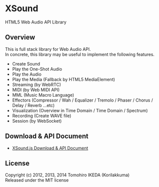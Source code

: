 XSound
=========
  
HTML5 Web Audio API Library
  
## Overview
  
This is full stack library for Web Audio API.  
In concrete, this library may be useful to implement the following features.
  
* Create Sound
* Play the One-Shot Audio
* Play the Audio
* Play the Media (Fallback by HTML5 MediaElement)
* Streaming (by WebRTC)
* MIDI (by Web MIDI API)
* MML (Music Macro Language)
* Effectors (Compressor / Wah / Equalizer / Tremolo / Phaser / Chorus / Delay / Reverb ...etc)
* Visualization (Overview in Time Domain / Time Domain / Spectrum)
* Recording (Create WAVE file)
* Session (by WebSocket)
  
## Download & API Document
  
* [XSound.js Download & API Document](https://korilakkuma.github.io/XSound/)
  
## License
  
Copyright (c) 2012, 2013, 2014 Tomohiro IKEDA (Korilakkuma)  
Released under the MIT license
  
